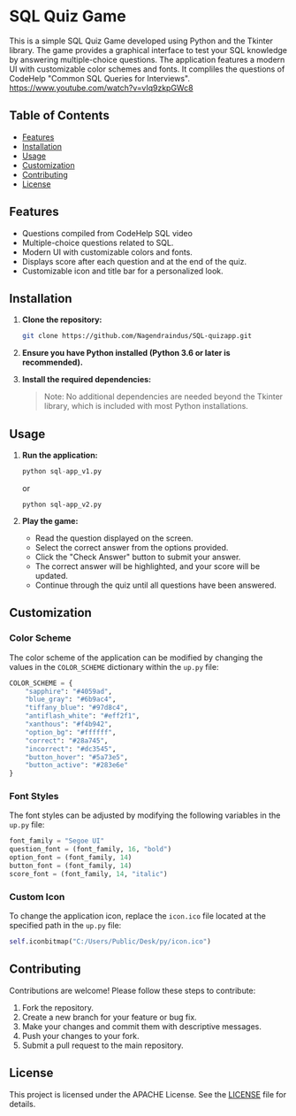 
# SQL Quiz Game

This is a simple SQL Quiz Game developed using Python and the Tkinter library. The game provides a graphical interface to test your SQL knowledge by answering multiple-choice questions. The application features a modern UI with customizable color schemes and fonts. It compliles the questions of CodeHelp "Common SQL Queries for Interviews". https://www.youtube.com/watch?v=vIq9zkpGWc8 

## Table of Contents

- [Features](#features)
- [Installation](#installation)
- [Usage](#usage)
- [Customization](#customization)
- [Contributing](#contributing)
- [License](#license)

## Features
- Questions compiled from CodeHelp SQL video
- Multiple-choice questions related to SQL.
- Modern UI with customizable colors and fonts.
- Displays score after each question and at the end of the quiz.
- Customizable icon and title bar for a personalized look.

## Installation

1. **Clone the repository:**

   ```bash
   git clone https://github.com/Nagendraindus/SQL-quizapp.git
   ```

2. **Ensure you have Python installed (Python 3.6 or later is recommended).**

3. **Install the required dependencies:**

   > Note: No additional dependencies are needed beyond the Tkinter library, which is included with most Python installations.

## Usage

1. **Run the application:**

   ```py
   python sql-app_v1.py
   ```
   or
   ```
   python sql-app_v2.py
   ```

3. **Play the game:**

   - Read the question displayed on the screen.
   - Select the correct answer from the options provided.
   - Click the "Check Answer" button to submit your answer.
   - The correct answer will be highlighted, and your score will be updated.
   - Continue through the quiz until all questions have been answered.

## Customization

### Color Scheme

The color scheme of the application can be modified by changing the values in the `COLOR_SCHEME` dictionary within the `up.py` file:

```python
COLOR_SCHEME = {
    "sapphire": "#4059ad",
    "blue_gray": "#6b9ac4",
    "tiffany_blue": "#97d8c4",
    "antiflash_white": "#eff2f1",
    "xanthous": "#f4b942",
    "option_bg": "#ffffff",
    "correct": "#28a745",
    "incorrect": "#dc3545",
    "button_hover": "#5a73e5",
    "button_active": "#283e6e"
}
```

### Font Styles

The font styles can be adjusted by modifying the following variables in the `up.py` file:

```python
font_family = "Segoe UI"
question_font = (font_family, 16, "bold")
option_font = (font_family, 14)
button_font = (font_family, 14)
score_font = (font_family, 14, "italic")
```

### Custom Icon

To change the application icon, replace the `icon.ico` file located at the specified path in the `up.py` file:

```python
self.iconbitmap("C:/Users/Public/Desk/py/icon.ico")
```

## Contributing

Contributions are welcome! Please follow these steps to contribute:

1. Fork the repository.
2. Create a new branch for your feature or bug fix.
3. Make your changes and commit them with descriptive messages.
4. Push your changes to your fork.
5. Submit a pull request to the main repository.

## License

This project is licensed under the APACHE License. See the [LICENSE](LICENSE) file for details.



